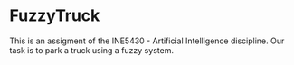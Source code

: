 FuzzyTruck
==========

This is an assigment of the INE5430 - Artificial Intelligence discipline.
Our task is to park a truck using a fuzzy system.
